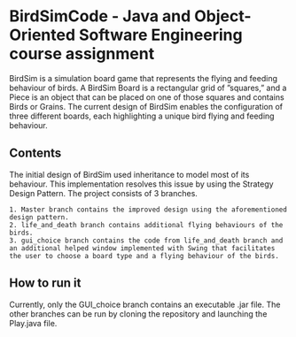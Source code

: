 # BirdSimCode - Java and Object-Oriented Software Engineering course assignment
BirdSim is a simulation board game that represents the flying and feeding behaviour of birds. A BirdSim Board is a rectangular grid of ”squares,” and a Piece is an object that can be placed on one of those squares and contains Birds or Grains. The current design of BirdSim enables the configuration of three different boards, each highlighting a unique bird flying and feeding behaviour.
## Contents
The initial design of BirdSim used inheritance to model most of its behaviour. This implementation resolves this issue by using the Strategy Design Pattern. The project consists of 3 branches.
```
1. Master branch contains the improved design using the aforementioned design pattern.
2. life_and_death branch contains additional flying behaviours of the birds.
3. gui_choice branch contains the code from life_and_death branch and an additional helped window implemented with Swing that facilitates the user to choose a board type and a flying behaviour of the birds.
```
## How to run it
Currently, only the GUI_choice branch contains an executable .jar file. The other branches can be run by cloning the repository and launching the Play.java file.
